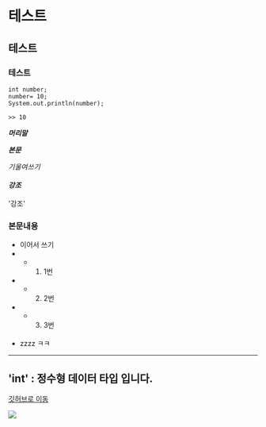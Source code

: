 # 테스트
## 테스트
### 테스트

```
int number;
number= 10;
System.out.println(number);

>> 10
```

___머리말___

___본문___

_기울여쓰기_ <br><br>
___강조___ <br><br>
'강조'

### 본문내용
- 이어서 쓰기
- - 1. 1번
- - 2. 2번
- - 3. 3번 <br><br>
- zzzz ㅋㅋ
---

## 'int' : __정수형 데이터 타입 입니다.__

[깃허브로 이동](https://github.com/)

<div class="testh_image">
<img src="./testh.png_">
</div>
